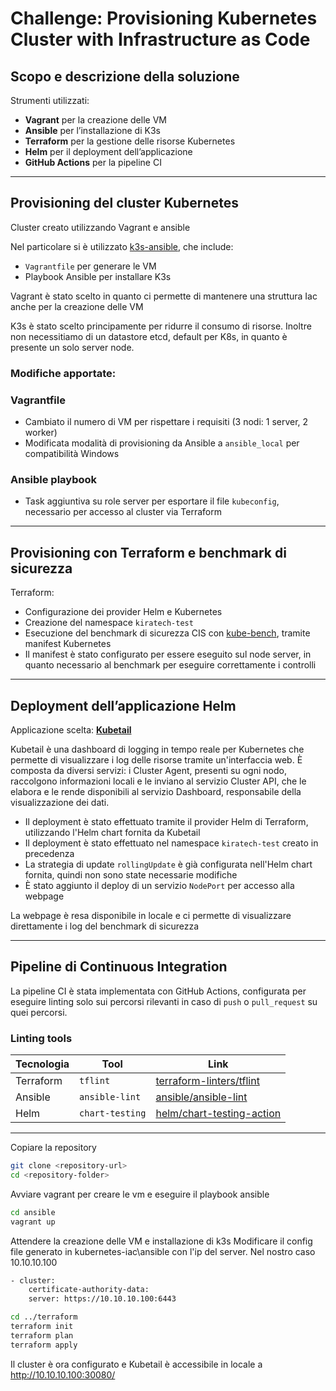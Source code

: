 # Challenge: Provisioning Kubernetes Cluster with Infrastructure as Code

## Scopo e descrizione della soluzione

Strumenti utilizzati:

- **Vagrant** per la creazione delle VM  
- **Ansible** per l’installazione di K3s  
- **Terraform** per la gestione delle risorse Kubernetes  
- **Helm** per il deployment dell’applicazione  
- **GitHub Actions** per la pipeline CI  

---

## Provisioning del cluster Kubernetes
Cluster creato utilizzando Vagrant e ansible

Nel particolare si è utilizzato [k3s-ansible](https://github.com/k3s-io/k3s-ansible), che include:

- `Vagrantfile` per generare le VM  
- Playbook Ansible per installare K3s

Vagrant è stato scelto in quanto ci permette di mantenere una struttura
Iac anche per la creazione delle VM

K3s è stato scelto principamente per ridurre il consumo di risorse. Inoltre non necessitiamo di un datastore etcd, 
default per K8s, in quanto è presente un solo server node.
### Modifiche apportate:

### Vagrantfile

- Cambiato il numero di VM per rispettare i requisiti (3 nodi: 1 server, 2 worker)  
- Modificata modalità di provisioning da Ansible a `ansible_local` per compatibilità Windows  

### Ansible playbook

- Task aggiuntiva su role server per esportare il file `kubeconfig`, necessario per accesso al cluster via Terraform  


---

## Provisioning con Terraform e benchmark di sicurezza

Terraform:

- Configurazione dei provider Helm e Kubernetes  
- Creazione del namespace `kiratech-test`  
- Esecuzione del benchmark di sicurezza CIS con [kube-bench](https://github.com/aquasecurity/kube-bench), tramite manifest Kubernetes  
- Il manifest è stato configurato per essere eseguito sul node server, in quanto necessario al benchmark per eseguire correttamente i controlli  

---

## Deployment dell’applicazione Helm

Applicazione scelta: **[Kubetail](https://github.com/kubetail-org/kubetail)**

Kubetail è una dashboard di logging in tempo reale per Kubernetes che permette di visualizzare i log delle risorse tramite un'interfaccia web. 
È composta da diversi servizi: i Cluster Agent, presenti su ogni nodo, raccolgono informazioni locali e le inviano al servizio Cluster API, 
che le elabora e le rende disponibili al servizio Dashboard, responsabile della visualizzazione dei dati.
- Il deployment è stato effettuato tramite il provider Helm di Terraform, utilizzando l'Helm chart fornita da Kubetail
- Il deployment è stato effettuato nel namespace `kiratech-test` creato in precedenza
- La strategia di update `rollingUpdate` è già configurata nell'Helm chart fornita, quindi non sono state necessarie modifiche  
- È stato aggiunto il deploy di un servizio `NodePort` per accesso alla webpage  

La webpage è resa disponibile in locale  e ci permette di visualizzare direttamente i log del benchmark di sicurezza

---

## Pipeline di Continuous Integration

La pipeline CI è stata implementata con GitHub Actions, configurata per eseguire linting solo sui percorsi rilevanti in caso di `push` o `pull_request` su quei percorsi.

### Linting tools

| Tecnologia | Tool             | Link                                                                 |
|------------|------------------|----------------------------------------------------------------------|
| Terraform  | `tflint`         | [terraform-linters/tflint](https://github.com/terraform-linters/tflint) |
| Ansible    | `ansible-lint`   | [ansible/ansible-lint](https://github.com/ansible/ansible-lint)         |
| Helm       | `chart-testing`  | [helm/chart-testing-action](https://github.com/helm/chart-testing-action) |

---

 Copiare la repository
```bash
git clone <repository-url>
cd <repository-folder>
```
Avviare vagrant per creare le vm e eseguire il playbook ansible
```bash
cd ansible
vagrant up
```
Attendere la creazione delle VM e installazione di k3s
Modificare il config file generato in kubernetes-iac\ansible con l'ip del server.
Nel nostro caso 10.10.10.100
```bash
- cluster:
    certificate-authority-data: 
    server: https://10.10.10.100:6443
```
```bash
cd ../terraform
terraform init
terraform plan
terraform apply
```
Il cluster è ora configurato e Kubetail è accessibile in locale a http://10.10.10.100:30080/